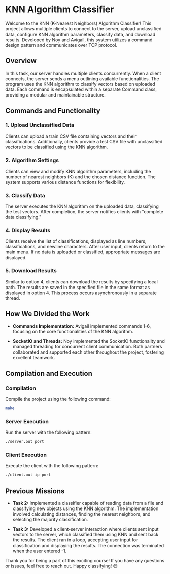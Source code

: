 # KNN Algorithm Classifier

Welcome to the KNN (K-Nearest Neighbors) Algorithm Classifier! This project allows multiple clients to connect to the server, upload unclassified data, configure KNN algorithm parameters, classify data, and download results. Developed by Noy and Avigail, this system utilizes a command design pattern and communicates over TCP protocol.

## Overview

In this task, our server handles multiple clients concurrently. When a client connects, the server sends a menu outlining available functionalities. The program uses the KNN algorithm to classify vectors based on uploaded data. Each command is encapsulated within a separate Command class, providing a modular and maintainable structure.

## Commands and Functionality

### 1. Upload Unclassified Data
Clients can upload a train CSV file containing vectors and their classifications. Additionally, clients provide a test CSV file with unclassified vectors to be classified using the KNN algorithm.

### 2. Algorithm Settings
Clients can view and modify KNN algorithm parameters, including the number of nearest neighbors (K) and the chosen distance function. The system supports various distance functions for flexibility.

### 3. Classify Data
The server executes the KNN algorithm on the uploaded data, classifying the test vectors. After completion, the server notifies clients with "complete data classifying."

### 4. Display Results
Clients receive the list of classifications, displayed as line numbers, classifications, and newline characters. After user input, clients return to the main menu. If no data is uploaded or classified, appropriate messages are displayed.

### 5. Download Results
Similar to option 4, clients can download the results by specifying a local path. The results are saved in the specified file in the same format as displayed in option 4. This process occurs asynchronously in a separate thread.

## How We Divided the Work

- **Commands Implementation:** Avigail implemented commands 1-6, focusing on the core functionalities of the KNN algorithm.
  
- **SocketIO and Threads:** Noy implemented the SocketIO functionality and managed threading for concurrent client communication. Both partners collaborated and supported each other throughout the project, fostering excellent teamwork.

## Compilation and Execution

### Compilation
Compile the project using the following command:
```bash
make
```

### Server Execution
Run the server with the following pattern:
```bash
./server.out port
```

### Client Execution
Execute the client with the following pattern:
```bash
./client.out ip port
```

## Previous Missions

- **Task 2:** Implemented a classifier capable of reading data from a file and classifying new objects using the KNN algorithm. The implementation involved calculating distances, finding the nearest neighbors, and selecting the majority classification.

- **Task 3:** Developed a client-server interaction where clients sent input vectors to the server, which classified them using KNN and sent back the results. The client ran in a loop, accepting user input for classification and displaying the results. The connection was terminated when the user entered -1.

Thank you for being a part of this exciting course! If you have any questions or issues, feel free to reach out. Happy classifying! 😊
